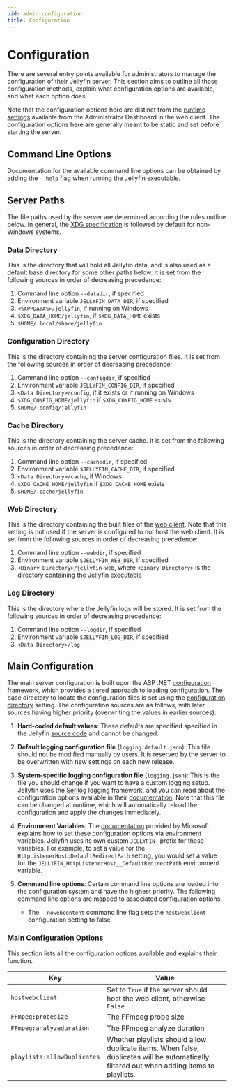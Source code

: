 ```yaml
---
uid: admin-configuration
title: Configuration
---
```


# Configuration

There are several entry points available for administrators to manage the configuration of their Jellyfin server. This section aims to outline all those configuration methods, explain what configuration options are available, and what each option does.

Note that the configuration options here are distinct from the [runtime settings](xref:server-settings) available from the Administrator Dashboard in the web client. The configuration options here are generally meant to be static and set before starting the server.

## Command Line Options

Documentation for the available command line options can be obtained by adding the `--help` flag when running the Jellyfin executable.

## Server Paths

The file paths used by the server are determined according the rules outline below. In general, the [XDG specification](https://specifications.freedesktop.org/basedir-spec/basedir-spec-latest.html) is followed by default for non-Windows systems.

### Data Directory

This is the directory that will hold all Jellyfin data, and is also used as a default base directory for some other paths below. It is set from the following sources in order of decreasing precedence:

1. Command line option `--datadir`, if specified
2. Environment variable `JELLYFIN_DATA_DIR`, if specified
3. `<%APPDATA%>/jellyfin`, if running on Windows
4. `$XDG_DATA_HOME/jellyfin`, if `$XDG_DATA_HOME` exists
4. `$HOME/.local/share/jellyfin`

### Configuration Directory

This is the directory containing the server configuration files. It is set from the following sources in order of decreasing precedence:

1. Command line option `--configdir`, if specified
2. Environment variable `JELLYFIN_CONFIG_DIR`, if specified
3. `<Data Directory>/config`, if it exists or if running on Windows
4. `$XDG_CONFIG_HOME/jellyfin` if `$XDG_CONFIG_HOME` exists
5. `$HOME/.config/jellyfin`

### Cache Directory

This is the directory containing the server cache. It is set from the following sources in order of decreasing precedence:

1. Command line option `--cachedir`, if specified
2. Environment variable `$JELLYFIN_CACHE_DIR`, if specified
3. `<Data Directory>/cache`, if Windows
4. `$XDG_CACHE_HOME/jellyfin` if `$XDG_CACHE_HOME` exists
5. `$HOME/.cache/jellyfin`

### Web Directory

This is the directory containing the built files of the [web client](https://github.com/jellyfin/jellyfin-web). Note that this setting is not used if the server is configured to not host the web client. It is set from the following sources in order of decreasing precedence:

1. Command line option `--webdir`, if specified
2. Environment variable `$JELLYFIN_WEB_DIR`, if specified
3. `<Binary Directory>/jellyfin-web`, where `<Binary Directory>` is the directory containing the Jellyfin executable

### Log Directory

This is the directory where the Jellyfin logs will be stored. It is set from the following sources in order of decreasing precedence:

1. Command line option `--logdir`, if specified
2. Environment variable `$JELLYFIN_LOG_DIR`, if specified
3. `<Data Directory>/log`

## Main Configuration

The main server configuration is built upon the ASP .NET [configuration framework](https://docs.microsoft.com/en-us/aspnet/core/fundamentals/configuration/?view=aspnetcore-3.1), which provides a tiered approach to loading configuration. The base directory to locate the configuration files is set using the [configuration directory](#configuration-directory) setting. The configuration sources are as follows, with later sources having higher priority (overwriting the values in earlier sources):

1. **Hard-coded default values**: These defaults are specified specified in the Jellyfin [source code](https://github.com/jellyfin/jellyfin/blob/master/Emby.Server.Implementations/ConfigurationOptions.cs) and cannot be changed.
2. **Default logging configuration file** (`logging.default.json`): This file should not be modified manually by users. It is reserved by the server to be overwritten with new settings on each new release.
3. **System-specific logging configuration file** (`logging.json`): This is the file you should change if you want to have a custom logging setup. Jellyfin uses the [Serilog](https://serilog.net/) logging framework, and you can read about the configuration options available in their [documentation](https://github.com/serilog/serilog-settings-configuration). Note that this file can be changed at runtime, which will automatically reload the configuration and apply the changes immediately.
4. **Environment Variables**: The [documentation](https://docs.microsoft.com/en-us/aspnet/core/fundamentals/configuration/?view=aspnetcore-3.1#environment-variables) provided by Microsoft explains how to set these configuration options via environment variables. Jellyfin uses its own custom `JELLYFIN_` prefix for these variables. For example, to set a value for the `HttpListenerHost:DefaultRedirectPath` setting, you would set a value for the `JELLYFIN_HttpListenerHost__DefaultRedirectPath` environment variable.
5. **Command line options**: Certain command line options are loaded into the configuration system and have the highest priority. The following command line options are mapped to associated configuration options:

    - The `--nowebcontent` command line flag sets the `hostwebclient` configuration setting to false

### Main Configuration Options

This section lists all the configuration options available and explains their function.

|Key|Value|
|---|-----|
|`hostwebclient`|Set to `True` if the server should host the web client, otherwise `False`|
|`FFmpeg:probesize`|The FFmpeg probe size|
|`FFmpeg:analyzeduration`|The FFmpeg analyze duration|
|`playlists:allowDuplicates`|Whether playlists should allow duplicate items. When false, duplicates will be automatically filtered out when adding items to playlists.|
